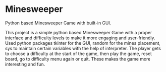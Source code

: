 # Minesweeper
Python based Minesweeper Game with built-in GUI.

This project is a simple python based Minesweeper Game with a proper interface and difficulty levels to make it more engaging and user-friendly. Used python packages tkinter for the GUI, random for the mines placement, sys to maintain certain variables with the help of interpreter. The player gets to choose a difficulty at the start of the game, then play the game, reset board, go to difficulty menu again or quit. These makes the game more interesting and fun.
